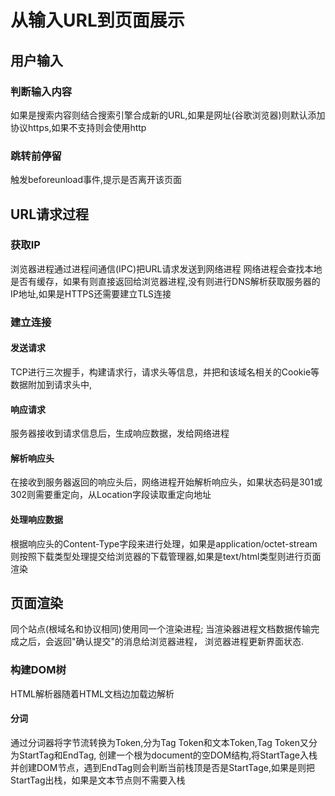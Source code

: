 # 从输入URL到页面展示
## 用户输入
### 判断输入内容
如果是搜索内容则结合搜索引擎合成新的URL,如果是网址(谷歌浏览器)则默认添加协议https,如果不支持则会使用http
### 跳转前停留
触发beforeunload事件,提示是否离开该页面
## URL请求过程
### 获取IP
浏览器进程通过进程间通信(IPC)把URL请求发送到网络进程
网络进程会查找本地是否有缓存，如果有则直接返回给浏览器进程,没有则进行DNS解析获取服务器的IP地址,如果是HTTPS还需要建立TLS连接
### 建立连接
#### 发送请求
TCP进行三次握手，构建请求行，请求头等信息，并把和该域名相关的Cookie等数据附加到请求头中,
#### 响应请求
服务器接收到请求信息后，生成响应数据，发给网络进程
#### 解析响应头
在接收到服务器返回的响应头后，网络进程开始解析响应头，如果状态码是301或302则需要重定向，从Location字段读取重定向地址
#### 处理响应数据
根据响应头的Content-Type字段来进行处理，如果是application/octet-stream则按照下载类型处理提交给浏览器的下载管理器,如果是text/html类型则进行页面渲染
## 页面渲染
同个站点(根域名和协议相同)使用同一个渲染进程;
当渲染器进程文档数据传输完成之后，会返回"确认提交"的消息给浏览器进程，
浏览器进程更新界面状态.
### 构建DOM树
HTML解析器随着HTML文档边加载边解析
#### 分词
通过分词器将字节流转换为Token,分为Tag Token和文本Token,Tag Token又分为StartTag和EndTag,
创建一个根为document的空DOM结构,将StartTage入栈并创建DOM节点，遇到EndTag则会判断当前栈顶是否是StartTage,如果是则把StartTag出栈，如果是文本节点则不需要入栈
